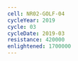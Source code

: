 ```yaml
---
cell: NR02-GOLF-04
cycleYear: 2019
cycle: 03
cycleDate: 2019-03
resistance: 420000
enlightened: 1700000 
---
```

      